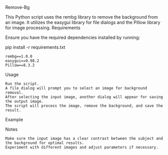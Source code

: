Remove-Bg

This Python script uses the rembg library to remove the background from an image. It utilizes the easygui library for file dialogs and the Pillow library for image processing.
Requirements

Ensure you have the required dependencies installed by running:

pip install -r requirements.txt

    rembg==1.0.0
    easygui==0.98.2
    Pillow==8.3.2

Usage

    Run the script.
    A file dialog will prompt you to select an image for background removal.
    After selecting the input image, another dialog will appear for saving the output image.
    The script will process the image, remove the background, and save the result.

Example


Notes

    Make sure the input image has a clear contrast between the subject and the background for optimal results.
    Experiment with different images and adjust parameters if necessary.
